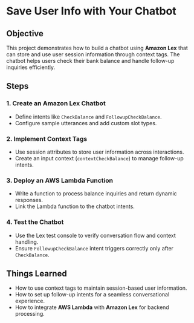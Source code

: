 # Save User Info with Your Chatbot

## Objective
This project demonstrates how to build a chatbot using **Amazon Lex** that can store and use user session information through context tags. The chatbot helps users check their bank balance and handle follow-up inquiries efficiently.

## Steps

### 1. **Create an Amazon Lex Chatbot**
   - Define intents like `CheckBalance` and `FollowupCheckBalance`.
   - Configure sample utterances and add custom slot types.

### 2. **Implement Context Tags**
   - Use session attributes to store user information across interactions.
   - Create an input context (`contextCheckBalance`) to manage follow-up intents.

### 3. **Deploy an AWS Lambda Function**
   - Write a function to process balance inquiries and return dynamic responses.
   - Link the Lambda function to the chatbot intents.

### 4. **Test the Chatbot**
   - Use the Lex test console to verify conversation flow and context handling.
   - Ensure `FollowupCheckBalance` intent triggers correctly only after `CheckBalance`.

## Things Learned
- How to use context tags to maintain session-based user information.
- How to set up follow-up intents for a seamless conversational experience.
- How to integrate **AWS Lambda** with **Amazon Lex** for backend processing.
